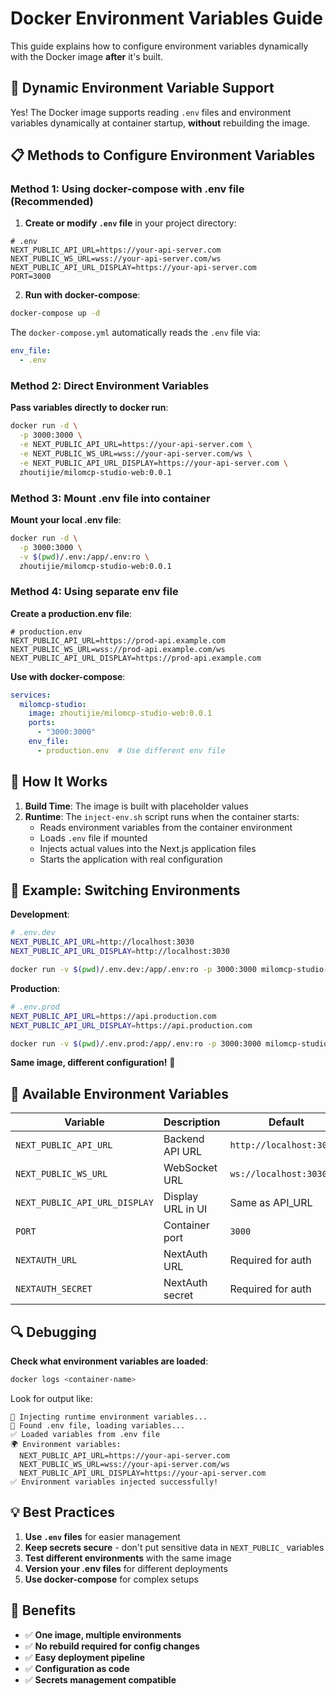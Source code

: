 # Docker Environment Variables Guide

This guide explains how to configure environment variables dynamically with the Docker image **after** it's built.

## 🎯 Dynamic Environment Variable Support

Yes! The Docker image supports reading `.env` files and environment variables dynamically at container startup, **without** rebuilding the image.

## 📋 Methods to Configure Environment Variables

### Method 1: Using docker-compose with .env file (Recommended)

1. **Create or modify `.env` file** in your project directory:
```env
# .env
NEXT_PUBLIC_API_URL=https://your-api-server.com
NEXT_PUBLIC_WS_URL=wss://your-api-server.com/ws
NEXT_PUBLIC_API_URL_DISPLAY=https://your-api-server.com
PORT=3000
```

2. **Run with docker-compose**:
```bash
docker-compose up -d
```

The `docker-compose.yml` automatically reads the `.env` file via:
```yaml
env_file:
  - .env
```

### Method 2: Direct Environment Variables

**Pass variables directly to docker run**:
```bash
docker run -d \
  -p 3000:3000 \
  -e NEXT_PUBLIC_API_URL=https://your-api-server.com \
  -e NEXT_PUBLIC_WS_URL=wss://your-api-server.com/ws \
  -e NEXT_PUBLIC_API_URL_DISPLAY=https://your-api-server.com \
  zhoutijie/milomcp-studio-web:0.0.1
```

### Method 3: Mount .env file into container

**Mount your local .env file**:
```bash
docker run -d \
  -p 3000:3000 \
  -v $(pwd)/.env:/app/.env:ro \
  zhoutijie/milomcp-studio-web:0.0.1
```

### Method 4: Using separate env file

**Create a production.env file**:
```env
# production.env
NEXT_PUBLIC_API_URL=https://prod-api.example.com
NEXT_PUBLIC_WS_URL=wss://prod-api.example.com/ws
NEXT_PUBLIC_API_URL_DISPLAY=https://prod-api.example.com
```

**Use with docker-compose**:
```yaml
services:
  milomcp-studio:
    image: zhoutijie/milomcp-studio-web:0.0.1
    ports:
      - "3000:3000"
    env_file:
      - production.env  # Use different env file
```

## 🔧 How It Works

1. **Build Time**: The image is built with placeholder values
2. **Runtime**: The `inject-env.sh` script runs when the container starts:
   - Reads environment variables from the container environment
   - Loads `.env` file if mounted
   - Injects actual values into the Next.js application files
   - Starts the application with real configuration

## 🚀 Example: Switching Environments

**Development**:
```bash
# .env.dev
NEXT_PUBLIC_API_URL=http://localhost:3030
NEXT_PUBLIC_API_URL_DISPLAY=http://localhost:3030

docker run -v $(pwd)/.env.dev:/app/.env:ro -p 3000:3000 milomcp-studio-web
```

**Production**:
```bash
# .env.prod  
NEXT_PUBLIC_API_URL=https://api.production.com
NEXT_PUBLIC_API_URL_DISPLAY=https://api.production.com

docker run -v $(pwd)/.env.prod:/app/.env:ro -p 3000:3000 milomcp-studio-web
```

**Same image, different configuration!** 🎉

## 📝 Available Environment Variables

| Variable | Description | Default | Required |
|----------|-------------|---------|----------|
| `NEXT_PUBLIC_API_URL` | Backend API URL | `http://localhost:3030` | Yes |
| `NEXT_PUBLIC_WS_URL` | WebSocket URL | `ws://localhost:3030/ws` | Yes |
| `NEXT_PUBLIC_API_URL_DISPLAY` | Display URL in UI | Same as API_URL | No |
| `PORT` | Container port | `3000` | No |
| `NEXTAUTH_URL` | NextAuth URL | Required for auth | Yes |
| `NEXTAUTH_SECRET` | NextAuth secret | Required for auth | Yes |

## 🔍 Debugging

**Check what environment variables are loaded**:
```bash
docker logs <container-name>
```

Look for output like:
```
🔧 Injecting runtime environment variables...
📄 Found .env file, loading variables...
✅ Loaded variables from .env file
🌍 Environment variables:
  NEXT_PUBLIC_API_URL=https://your-api-server.com
  NEXT_PUBLIC_WS_URL=wss://your-api-server.com/ws
  NEXT_PUBLIC_API_URL_DISPLAY=https://your-api-server.com
✅ Environment variables injected successfully!
```

## 💡 Best Practices

1. **Use `.env` files** for easier management
2. **Keep secrets secure** - don't put sensitive data in `NEXT_PUBLIC_` variables
3. **Test different environments** with the same image
4. **Version your .env files** for different deployments
5. **Use docker-compose** for complex setups

## 🎁 Benefits

- ✅ **One image, multiple environments**
- ✅ **No rebuild required for config changes**
- ✅ **Easy deployment pipeline**
- ✅ **Configuration as code**
- ✅ **Secrets management compatible**